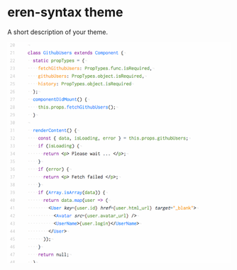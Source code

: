 # eren-syntax theme

A short description of your theme.

![A screenshot of your theme](https://github.com/imbhargav5/eren-light-syntax/blob/master/screenshot.png)
